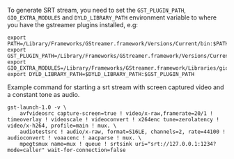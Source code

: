To generate SRT stream, you need to set the `GST_PLUGIN_PATH`, `GIO_EXTRA_MODULES` and `DYLD_LIBRARY_PATH` environment variable to where you have the gstreamer plugins installed, e.g:

```
export PATH=/Library/Frameworks/GStreamer.framework/Versions/Current/bin:$PATH
export GST_PLUGIN_PATH=/Library/Frameworks/GStreamer.framework/Versions/Current/lib:$GST_PLUGIN_PATH
export GIO_EXTRA_MODULES=/Library/Frameworks/GStreamer.framework/Libraries/gio/modules/ 
export DYLD_LIBRARY_PATH=$DYLD_LIBRARY_PATH:$GST_PLUGIN_PATH
```

Example command for starting a srt stream with screen captured video and a constant tone as audio.
```
gst-launch-1.0 -v \
    avfvideosrc capture-screen=true ! video/x-raw,framerate=20/1 ! timeoverlay ! videoscale ! videoconvert ! x264enc tune=zerolatency ! video/x-h264, profile=main ! mux. \
    audiotestsrc ! audio/x-raw, format=S16LE, channels=2, rate=44100 ! audioconvert ! voaacenc ! aacparse ! mux. \
    mpegtsmux name=mux ! queue ! srtsink uri="srt://127.0.0.1:1234?mode=caller" wait-for-connection=false
```